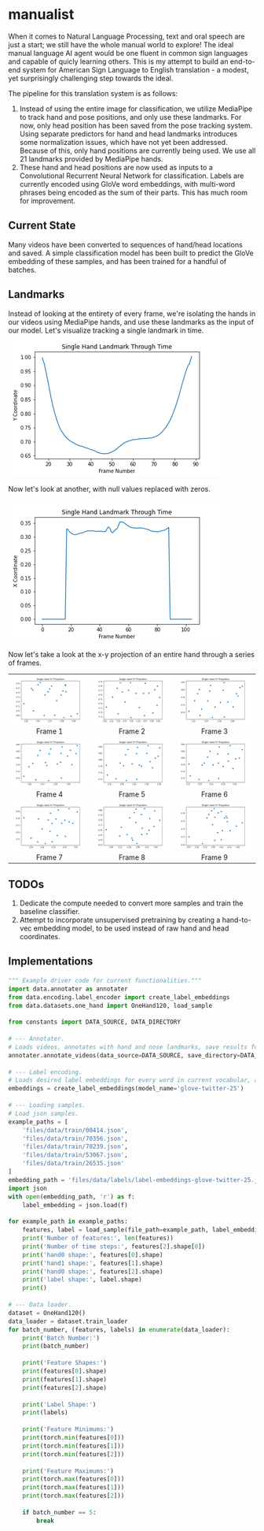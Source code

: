 # manualist

When it comes to Natural Language Processing, text and oral speech are just a start; we still have the whole manual world to explore! The ideal manual language AI agent would be one fluent in common sign languages and capable of quicly learning others. This is my attempt to build an end-to-end system for American Sign Language to English translation - a modest, yet surprisingly challenging step towards the ideal.

The pipeline for this translation system is as follows:
1. Instead of using the entire image for classification, we utilize MediaPipe to track hand and pose positions, and only use these landmarks. For now, only head position has been saved from the pose tracking system. Using separate predictors for hand and head landmarks introduces some normalization issues, which have not yet been addressed. Because of this, only hand positions are currently being used. We use all 21 landmarks provided by MediaPipe hands.
2. These hand and head positions are now used as inputs to a Convolutional Recurrent Neural Network for classification. Labels are currently encoded using GloVe word embeddings, with multi-word phrases being encoded as the sum of their parts. This has much room for improvement.

## Current State
Many videos have been converted to sequences of hand/head locations and saved. A simple classification model has been built to predict the GloVe embedding of these samples, and has been trained for a handful of batches.

## Landmarks
Instead of looking at the entirety of every frame, we're isolating the hands in our videos using MediaPipe hands, and use these landmarks as the input of our model. Let's visualize tracking a single landmark in time.
![single point y](files/images/single-point-y.png)

Now let's look at another, with null values replaced with zeros.

![single point x](files/images/single-point-x.png)

Now let's take a look at the x-y projection of an entire hand through a series of frames.

| | | |
|:-------------------------:|:-------------------------:|:-------------------------:|
|<img width="400" src="files/images/single-hand-0.png">  Frame 1 | <img width="400" src="files/images/single-hand-1.png"> Frame 2 |<img width="400" src="files/images/single-hand-2.png"> Frame 3 |
|<img width="400" src="files/images/single-hand-3.png">  Frame 4 | <img width="400" src="files/images/single-hand-4.png"> Frame 5 |<img width="400" src="files/images/single-hand-5.png"> Frame 6 |
|<img width="400" src="files/images/single-hand-6.png">  Frame 7 | <img width="400" src="files/images/single-hand-7.png"> Frame 8 |<img width="400" src="files/images/single-hand-8.png"> Frame 9 |

## TODOs
1. Dedicate the compute needed to convert more samples and train the baseline classifier.
2. Attempt to incorporate unsupervised pretraining by creating a hand-to-vec embedding model, to be used instead of raw hand and head coordinates.

## Implementations
```python
""" Example driver code for current functionalities."""
import data.annotater as annotater
from data.encoding.label_encoder import create_label_embeddings
from data.datasets.one_hand import OneHand120, load_sample

from constants import DATA_SOURCE, DATA_DIRECTORY

# --- Annotater.
# Loads videos, annotates with hand and nose landmarks, save results for training later.
annotater.annotate_videos(data_source=DATA_SOURCE, save_directory=DATA_DIRECTORY)

# --- Label encoding.
# Loads desired label embeddings for every word in current vocabular, as a dictionary.y.
embeddings = create_label_embeddings(model_name='glove-twitter-25')

# --- Loading samples.
# Load json samples.
example_paths = [
    'files/data/train/00414.json',
    'files/data/train/70356.json',
    'files/data/train/70239.json',
    'files/data/train/53067.json',
    'files/data/train/26535.json'
]
embedding_path = 'files/data/labels/label-embeddings-glove-twitter-25.json'
import json
with open(embedding_path, 'r') as f:
    label_embedding = json.load(f)

for example_path in example_paths:
    features, label = load_sample(file_path=example_path, label_embedding=label_embedding)
    print('Number of features:', len(features))
    print('Number of time steps:', features[2].shape[0])
    print('hand0 shape:', features[0].shape)
    print('hand1 shape:', features[1].shape)
    print('hand0 shape:', features[2].shape)
    print('label shape:', label.shape)
    print()

# --- Data loader.
dataset = OneHand120()
data_loader = dataset.train_loader
for batch_number, (features, labels) in enumerate(data_loader):
    print('Batch Number:')
    print(batch_number)

    print('Feature Shapes:')
    print(features[0].shape)
    print(features[1].shape)
    print(features[2].shape)

    print('Label Shape:')
    print(labels)

    print('Feature Minimums:')
    print(torch.min(features[0]))
    print(torch.min(features[1]))
    print(torch.min(features[2]))

    print('Feature Maximums:')
    print(torch.max(features[0]))
    print(torch.max(features[1]))
    print(torch.max(features[2]))

    if batch_number == 5:
        break

```
